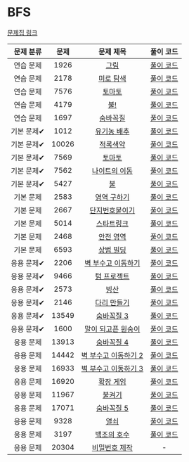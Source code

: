 # BFS

[문제집 링크](https://www.acmicpc.net/workbook/view/7313)

| 문제 분류 | 문제 | 문제 제목 | 풀이 코드 |
| :--: | :--: | :--: | :--: |
| 연습 문제 | 1926 | [그림](https://www.acmicpc.net/problem/1926) | [풀이 코드](../0x09/BOJ_1926.cpp) |
| 연습 문제 | 2178 | [미로 탐색](https://www.acmicpc.net/problem/2178) | [풀이 코드](../0x09/BOJ_2178.cpp) |
| 연습 문제 | 7576 | [토마토](https://www.acmicpc.net/problem/7576) | [풀이 코드](../0x09/BOJ_7576.cpp) |
| 연습 문제 | 4179 | [불!](https://www.acmicpc.net/problem/4179) | [풀이 코드](../0x09/BOJ_4179.cpp) |
| 연습 문제 | 1697 | [숨바꼭질](https://www.acmicpc.net/problem/1697) | [풀이 코드](../0x09/BOJ_1697.cpp) |
| 기본 문제✔ | 1012 | [유기농 배추](https://www.acmicpc.net/problem/1012) | [풀이 코드](../0x09/BOJ_1012.cpp) |
| 기본 문제✔ | 10026 | [적록색약](https://www.acmicpc.net/problem/10026) | [풀이 코드](../0x09/BOJ_10026.cpp) |
| 기본 문제✔ | 7569 | [토마토](https://www.acmicpc.net/problem/7569) | [풀이 코드](../0x09/BOJ_7569.cpp) |
| 기본 문제✔ | 7562 | [나이트의 이동](https://www.acmicpc.net/problem/7562) | [풀이 코드](../0x09/BOJ_7562.cpp) |
| 기본 문제✔ | 5427 | [불](https://www.acmicpc.net/problem/5427) | [풀이 코드](../0x09/BOJ_5427.cpp) |
| 기본 문제 | 2583 | [영역 구하기](https://www.acmicpc.net/problem/2583) | [풀이 코드](../0x09/BOJ_2583.cpp) |
| 기본 문제 | 2667 | [단지번호붙이기](https://www.acmicpc.net/problem/2667) | [풀이 코드](../0x09/BOJ_2667.cpp) |
| 기본 문제 | 5014 | [스타트링크](https://www.acmicpc.net/problem/5014) | [풀이 코드](../0x09/BOJ_5014.cpp) |
| 기본 문제 | 2468 | [안전 영역](https://www.acmicpc.net/problem/2468) | [풀이 코드](../0x09/BOJ_2468.cpp) |
| 기본 문제 | 6593 | [상범 빌딩](https://www.acmicpc.net/problem/6593) | [풀이 코드](../0x09/BOJ_6593.cpp) |
| 응용 문제✔ | 2206 | [벽 부수고 이동하기](https://www.acmicpc.net/problem/2206) | [풀이 코드](../0x09/BOJ_2206.cpp) |
| 응용 문제✔ | 9466 | [텀 프로젝트](https://www.acmicpc.net/problem/9466) | [풀이 코드](../0x09/BOJ_9466.cpp) |
| 응용 문제✔ | 2573 | [빙산](https://www.acmicpc.net/problem/2573) | [풀이 코드](../0x09/BOJ_2573.cpp) |
| 응용 문제✔ | 2146 | [다리 만들기](https://www.acmicpc.net/problem/2146) | [풀이 코드](../0x09/BOJ_2146.cpp) |
| 응용 문제✔ | 13549 | [숨바꼭질 3](https://www.acmicpc.net/problem/13549) | [풀이 코드](../0x09/BOJ_13549.cpp) |
| 응용 문제✔ | 1600 | [말이 되고픈 원숭이](https://www.acmicpc.net/problem/1600) | [풀이 코드](../0x09/BOJ_1600.cpp) |
| 응용 문제 | 13913 | [숨바꼭질 4](https://www.acmicpc.net/problem/13913) | [풀이 코드](../0x09/BOJ_13913.cpp) |
| 응용 문제 | 14442 | [벽 부수고 이동하기 2](https://www.acmicpc.net/problem/14442) | [풀이 코드](../0x09/BOJ_14442.cpp) |
| 응용 문제 | 16933 | [벽 부수고 이동하기 3](https://www.acmicpc.net/problem/16933) | [풀이 코드](../0x09/BOJ_16933.cpp) |
| 응용 문제 | 16920 | [확장 게임](https://www.acmicpc.net/problem/16920) | [풀이 코드](../0x09/BOJ_16920.cpp) |
| 응용 문제 | 11967 | [불켜기](https://www.acmicpc.net/problem/11967) | [풀이 코드](../0x09/BOJ_11967.cpp) |
| 응용 문제 | 17071 | [숨바꼭질 5](https://www.acmicpc.net/problem/17071) | [풀이 코드](../0x09/BOJ_17071.cpp) |
| 응용 문제 | 9328 | [열쇠](https://www.acmicpc.net/problem/9328) | [풀이 코드](../0x09/BOJ_9328.cpp) |
| 응용 문제 | 3197 | [백조의 호수](https://www.acmicpc.net/problem/3197) | [풀이 코드](../0x09/BOJ_3197.cpp) |
| 응용 문제 | 20304 | [비밀번호 제작](https://www.acmicpc.net/problem/20304) | - |